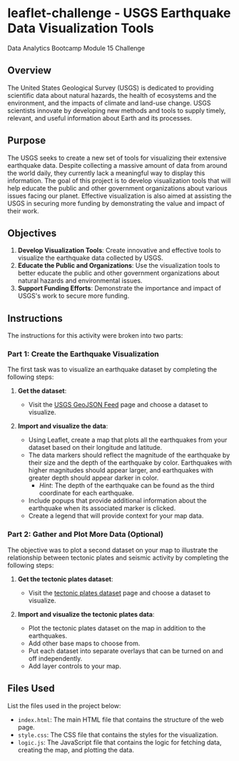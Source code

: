# leaflet-challenge - USGS Earthquake Data Visualization Tools
Data Analytics Bootcamp Module 15 Challenge

## Overview

The United States Geological Survey (USGS) is dedicated to providing scientific data about natural hazards, the health of ecosystems and the environment, and the impacts of climate and land-use change. USGS scientists innovate by developing new methods and tools to supply timely, relevant, and useful information about Earth and its processes.

## Purpose

The USGS seeks to create a new set of tools for visualizing their extensive earthquake data. Despite collecting a massive amount of data from around the world daily, they currently lack a meaningful way to display this information. The goal of this project is to develop visualization tools that will help educate the public and other government organizations about various issues facing our planet. Effective visualization is also aimed at assisting the USGS in securing more funding by demonstrating the value and impact of their work.

## Objectives

1. **Develop Visualization Tools**: Create innovative and effective tools to visualize the earthquake data collected by USGS.
2. **Educate the Public and Organizations**: Use the visualization tools to better educate the public and other government organizations about natural hazards and environmental issues.
3. **Support Funding Efforts**: Demonstrate the importance and impact of USGS's work to secure more funding.

## Instructions

The instructions for this activity were broken into two parts:

### Part 1: Create the Earthquake Visualization

The first task was to visualize an earthquake dataset by completing the following steps:

1. **Get the dataset**:
    - Visit the [USGS GeoJSON Feed](https://earthquake.usgs.gov/earthquakes/feed/v1.0/geojson.php) page and choose a dataset to visualize.

2. **Import and visualize the data**:
    - Using Leaflet, create a map that plots all the earthquakes from your dataset based on their longitude and latitude.
    - The data markers should reflect the magnitude of the earthquake by their size and the depth of the earthquake by color. Earthquakes with higher magnitudes should appear larger, and earthquakes with greater depth should appear darker in color.
        - *Hint*: The depth of the earthquake can be found as the third coordinate for each earthquake.
    - Include popups that provide additional information about the earthquake when its associated marker is clicked.
    - Create a legend that will provide context for your map data.

### Part 2: Gather and Plot More Data (Optional)

The objective was to plot a second dataset on your map to illustrate the relationship between tectonic plates and seismic activity by completing the following steps:

1. **Get the tectonic plates dataset**:
    - Visit the [tectonic plates dataset](https://github.com/fraxen/tectonicplates) page and choose a dataset to visualize.

2. **Import and visualize the tectonic plates data**:
    - Plot the tectonic plates dataset on the map in addition to the earthquakes.
    - Add other base maps to choose from.
    - Put each dataset into separate overlays that can be turned on and off independently.
    - Add layer controls to your map.

## Files Used

List the files used in the project below:

- `index.html`: The main HTML file that contains the structure of the web page.
- `style.css`: The CSS file that contains the styles for the visualization.
- `logic.js`: The JavaScript file that contains the logic for fetching data, creating the map, and plotting the data.